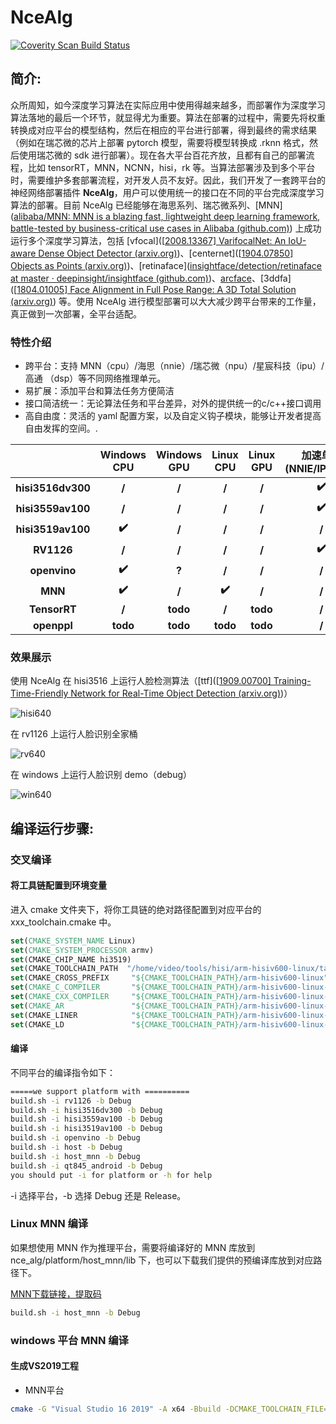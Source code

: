 # NceAlg

<a href="https://scan.coverity.com/projects/nceboy-ncealg">
  <img alt="Coverity Scan Build Status"
       src="https://scan.coverity.com/projects/nceboy-ncealg/badge.svg"/>
</a>

## 简介:

众所周知，如今深度学习算法在实际应用中使用得越来越多，而部署作为深度学习算法落地的最后一个环节，就显得尤为重要。算法在部署的过程中，需要先将权重转换成对应平台的模型结构，然后在相应的平台进行部署，得到最终的需求结果（例如在瑞芯微的芯片上部署 pytorch 模型，需要将模型转换成 .rknn 格式，然后使用瑞芯微的 sdk 进行部署）。现在各大平台百花齐放，且都有自己的部署流程，比如 tensorRT，MNN，NCNN，hisi，rk 等。当算法部署涉及到多个平台时，需要维护多套部署流程，对开发人员不友好。因此，我们开发了一套跨平台的神经网络部署插件 **NceAlg**，用户可以使用统一的接口在不同的平台完成深度学习算法的部署。目前 NceAlg 已经能够在海思系列、瑞芯微系列、[MNN]([alibaba/MNN: MNN is a blazing fast, lightweight deep learning framework, battle-tested by business-critical use cases in Alibaba (github.com)](https://github.com/alibaba/MNN)) 上成功运行多个深度学习算法，包括 [vfocal]([[2008.13367\] VarifocalNet: An IoU-aware Dense Object Detector (arxiv.org)](https://arxiv.org/abs/2008.13367))、[centernet]([[1904.07850\] Objects as Points (arxiv.org)](https://arxiv.org/abs/1904.07850))、[retinaface]([insightface/detection/retinaface at master · deepinsight/insightface (github.com)](https://github.com/deepinsight/insightface/tree/master/detection/retinaface))、[arcface](https://github.com/deepinsight/insightface/tree/master/detection/retinaface)、[3ddfa]([[1804.01005\] Face Alignment in Full Pose Range: A 3D Total Solution (arxiv.org)](https://arxiv.org/abs/1804.01005)) 等。使用 NceAlg 进行模型部署可以大大减少跨平台带来的工作量，真正做到一次部署，全平台适配。

### 特性介绍

- 跨平台：支持 MNN（cpu）/海思（nnie）/瑞芯微（npu）/星宸科技（ipu）/高通 （dsp）等不同网络推理单元。
- 易扩展：添加平台和算法任务方便简洁
- 接口简洁统一：无论算法任务和平台差异，对外的提供统一的c/c++接口调用
- 高自由度：灵活的 yaml 配置方案，以及自定义钩子模块，能够让开发者提高自由发挥的空间。.

|                     | Windows CPU | Windows GPU | Linux CPU | Linux GPU | 加速单元(NNIE/IPUDSP) |
| :-----------------: | :---------: | :---------: | :-------: | :-------: | :-------------------: |
| **hisi3516dv300** |    **/**    |    **/**    |   **/**   |   **/**   |         **✔️**         |
| **hisi3559av100**  |    **/**    |    **/**    |   **/**   |   **/**   |         **✔️**         |
| **hisi3519av100**  |    **✔️**    |    **/**    |   **/**   |   **/**   |         **/**         |
|     **RV1126**      |    **/**    |    **/**    |   **/**   |   **/**   |         **✔️**         |
|    **openvino**     |    **✔️**    |    **?**    |   **/**   |   **/**   |         **/**         |
|       **MNN**       |    **✔️**    |    **/**    |   **✔️**   |   **/**   |         **/**         |
| **TensorRT** | **/** | **todo** | **/** | **todo** | **/** |
| **openppl** | **todo** | **todo** | **todo** | **todo** | **/** |
### 效果展示

使用 NceAlg 在 hisi3516 上运行人脸检测算法（[ttf]([[1909.00700\] Training-Time-Friendly Network for Real-Time Object Detection (arxiv.org)](https://arxiv.org/abs/1909.00700))）

![hisi640](https://user-images.githubusercontent.com/57566630/155873273-b292a4d9-c09b-4880-ad6a-92fbcb61b82b.gif)

在 rv1126 上运行人脸识别全家桶

![rv640](https://user-images.githubusercontent.com/57566630/155873284-41e8abac-ead9-4087-9bf5-3b7cde4bd0aa.gif)

在 windows 上运行人脸识别 demo（debug）

![win640](https://user-images.githubusercontent.com/57566630/155875536-5d811e91-a176-44d9-b623-886f7bd9cdf8.gif)



## 编译运行步骤:

### 交叉编译

#### 将工具链配置到环境变量

进入 cmake 文件夹下，将你工具链的绝对路径配置到对应平台的 xxx_toolchain.cmake 中。 

```cmake
set(CMAKE_SYSTEM_NAME Linux)
set(CMAKE_SYSTEM_PROCESSOR armv)
set(CMAKE_CHIP_NAME hi3519)
set(CMAKE_TOOLCHAIN_PATH  "/home/video/tools/hisi/arm-hisiv600-linux/target/bin")  # 配置成绝对路径 
set(CMAKE_CROSS_PREFIX     "${CMAKE_TOOLCHAIN_PATH}/arm-hisiv600-linux")
set(CMAKE_C_COMPILER       "${CMAKE_TOOLCHAIN_PATH}/arm-hisiv600-linux-gcc")
set(CMAKE_CXX_COMPILER     "${CMAKE_TOOLCHAIN_PATH}/arm-hisiv600-linux-g++")
set(CMAKE_AR               "${CMAKE_TOOLCHAIN_PATH}/arm-hisiv600-linux-ar")
set(CMAKE_LINER            "${CMAKE_TOOLCHAIN_PATH}/arm-hisiv600-linux-g++")
set(CMAKE_LD               "${CMAKE_TOOLCHAIN_PATH}/arm-hisiv600-linux-ld")
```

#### 编译

不同平台的编译指令如下：

```bash
=====we support platform with ==========
build.sh -i rv1126 -b Debug
build.sh -i hisi3516dv300 -b Debug
build.sh -i hisi3559av100 -b Debug
build.sh -i hisi3519av100 -b Debug
build.sh -i openvino -b Debug
build.sh -i host -b Debug
build.sh -i host_mnn -b Debug
build.sh -i qt845_android -b Debug
you should put -i for platform or -h for help
```
-i 选择平台，-b 选择 Debug 还是 Release。

### Linux MNN 编译

如果想使用 MNN 作为推理平台，需要将编译好的 MNN 库放到 nce_alg/platform/host_mnn/lib 下，也可以下载我们提供的预编译库放到对应路径下。

[MNN下载链接，提取码]()

```bash
build.sh -i host_mnn -b Debug
```



### windows 平台 MNN 编译

#### 生成VS2019工程

- MNN平台
```bash
cmake -G "Visual Studio 16 2019" -A x64 -Bbuild -DCMAKE_TOOLCHAIN_FILE=./cmake/host_mnn_windows/host_mnn_windows.cmake -DPLATFORM=host_mnn_windows  -DCMAKE_INSTALL_PREFIX=./install/ -DCMAKE_BUILD_TYPE=Debug -DNCE_BUILD_SHARED=ON
```





